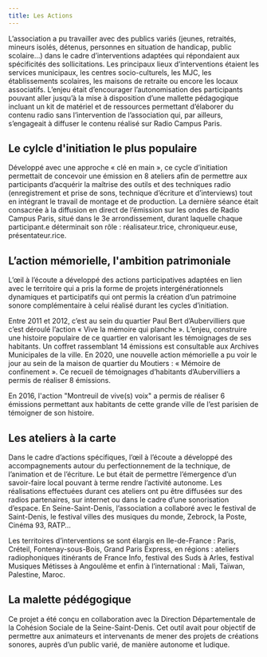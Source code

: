 ```yaml
---
title: Les Actions
---
```


L’association a pu travailler avec des publics variés (jeunes, retraités, mineurs isolés, détenus, personnes en situation de handicap, public scolaire…) dans le cadre d’interventions adaptées qui répondaient aux spécificités des sollicitations. Les principaux lieux d’interventions étaient les services municipaux, les centres socio-culturels, les MJC, les établissements scolaires, les maisons de retraite ou encore les locaux associatifs. L’enjeu était d’encourager l’autonomisation des participants pouvant aller jusqu’à la mise à disposition d’une mallette pédagogique incluant un kit de matériel et de ressources permettant d’élaborer du contenu radio sans l’intervention de l’association qui, par ailleurs, s’engageait à diffuser le contenu réalisé sur Radio Campus Paris.

## Le cylcle d'initiation le plus populaire

Développé avec une approche « clé en main », ce cycle d’initiation permettait de concevoir une émission en 8 ateliers afin de permettre aux participants d’acquérir la maîtrise des outils et des techniques radio (enregistrement et prise de sons, technique d’écriture et d’interviews) tout en intégrant le travail de montage et de production. La dernière séance était consacrée à la diffusion en direct de l’émission sur les ondes de Radio Campus Paris, situé dans le 3e arrondissement, durant laquelle chaque participant.e déterminait son rôle : réalisateur.trice, chroniqueur.euse, présentateur.rice.

## L’action mémorielle, l'ambition patrimoniale

L’œil à l’écoute a développé des actions participatives adaptées en lien avec le territoire qui a pris la forme de projets intergénérationnels dynamiques et participatifs qui ont permis la création d’un patrimoine sonore complémentaire à celui réalisé durant les cycles d’initiation.

Entre 2011 et 2012, c’est au sein du quartier Paul Bert d’Aubervilliers que c’est déroulé l’action « Vive la mémoire qui planche ». L’enjeu, construire une histoire populaire de ce quartier en valorisant les témoignages de ses habitants. Un coffret rassemblant 14 émissions est consultable aux Archives Municipales de la ville. En 2020, une nouvelle action mémorielle a pu voir le jour au sein de la maison de quartier du Moutiers : « Mémoire de confinement ». Ce recueil de témoignages d’habitants d’Aubervilliers a permis de réaliser 8 émissions.

En 2016, l'action "Montreuil de vive(s) voix" a permis de réaliser 6 émissions permettant aux habitants de cette grande ville de l’est parisien de témoigner de son histoire.

## Les ateliers à la carte

Dans le cadre d’actions spécifiques, l’œil à l’écoute a développé des accompagnements autour du perfectionnement de la technique, de l’animation et de l’écriture. Le but était de permettre l’émergence d’un savoir-faire local pouvant à terme rendre l’activité autonome. Les réalisations effectuées durant ces ateliers ont pu être diffusées sur des radios partenaires, sur internet ou dans le cadre d’une sonorisation d’espace. En Seine-Saint-Denis, l’association a collaboré avec le festival de Saint-Denis, le festival villes des musiques du monde, Zebrock, la Poste, Cinéma 93, RATP…

Les territoires d’interventions se sont élargis en Ile-de-France : Paris, Créteil, Fontenay-sous-Bois, Grand Paris Express, en régions : ateliers radiophoniques itinérants de France Info, festival des Suds à Arles, festival Musiques Métisses à Angoulême et enfin à l’international : Mali, Taïwan, Palestine, Maroc.

## La malette pédégogique

Ce projet a été conçu en collaboration avec la Direction Départementale de la Cohésion Sociale de la Seine-Saint-Denis. Cet outil avait pour objectif de permettre aux animateurs et intervenants de mener des projets de créations sonores, auprès d’un public varié, de manière autonome et ludique.
